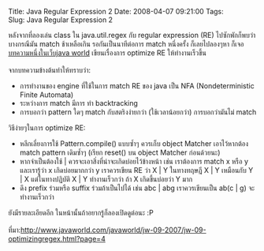 Title: Java Regular Expression 2 
Date: 2008-04-07 09:21:00
Tags:  
Slug: Java Regular Expression 2 


หลังจากที่ลองเล่น class ใน java.util.regex กับ regular expression (RE) ไปซักพักก็พบว่า บางกรณีมัน match ช้าเหลือเกิน รอกันเป็นนาทีต่อการ match หนึ่งครั้ง ก็เลยไปลองๆหา ก็เจอ<a href="http://www.javaworld.com/javaworld/jw-09-2007/jw-09-optimizingregex.html?page=1">บทความหนึ่งในเว็บjava world</a> เขียนเรื่องการ optimize  RE ให้ทำงานเร็วขึ้น<br /><br />จากบทความข้างต้นทำให้ทราบว่า:<br /><ul><li>การทำงานของ engine ที่ใช้ในการ match RE ของ java เป็น NFA (Nondeterministic Finite Automata)</li><li>ระหว่างการ match มีการ ทำ backtracking</li><li>การบอกว่า pattern ใดๆ match กับสตริงง่ายกว่า (ใช้เวลาน้อยกว่า) การบอกว่ามันไม่ match</li></ul>วิธีง่ายๆในการ optimize RE:<br /><ul><li>หลีกเลี่ยงการใช้ Pattern.compile() แบบซ้ำๆ ควรเก็บ object Matcher เอาไว้หากต้อง match pattern เดิมซ้ำๆ (เรียก reset() บน object Matcher ก่อนด้วยนะ)</li><li>หากจำเป็นต้องใช้ | ควรจะเอาสิ่งที่น่าจะเกิดบ่อยไว้ข้างหน้า เช่น เราต้องการ match x หรือ y และเรารู้ว่า x เกิดบ่อยมากกว่า y เราควรเขียน RE ว่า X | Y ในทางทฤษฎี X | Y เหมือนกับ Y | X แต่ในทางปฏิบัติ X | Y ทำงานเร็วกว่า ถ้า X เกิดขึ้นบ่อยว่า Y มาก</li><li>ดึง prefix ร่วมหรือ suffix ร่วมถ้าเป็นไปได้ เช่น abc | abg เราควรเขียนเป็น ab(c | g) จะทำงานเร็วกว่า</li></ul> ยังมีรายละเอียดอีก ในหน้านั้นถ้าอยากรู้ก็ลองเปิดดูต่อนะ :P<br /><br />ที่มา:<a href="http://www.javaworld.com/javaworld/jw-09-2007/jw-09-optimizingregex.html?page=4">http://www.javaworld.com/javaworld/jw-09-2007/jw-09-optimizingregex.html?page=4</a>

